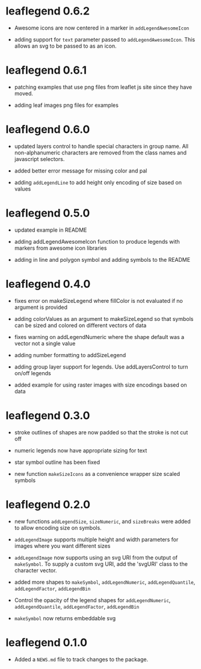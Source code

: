 # leaflegend 0.6.2

* Awesome icons are now centered in a marker in `addLegendAwesomeIcon`

* adding support for `text` parameter passed to `addLegendAwesomeIcon`. This allows an svg to be passed to as an icon.

# leaflegend 0.6.1

* patching examples that use png files from leaflet js site since they have moved.

* adding leaf images png files for examples

# leaflegend 0.6.0

* updated layers control to handle special characters in group name. All non-alphanumeric characters are removed from the class names and 
javascript selectors.

* added better error message for missing color and pal

* adding `addLegendLine` to add height only encoding of size based on values

# leaflegend 0.5.0

* updated example in README

* adding addLegendAwesomeIcon function to produce legends with markers from 
awesome icon libraries

* adding in line and polygon symbol and adding symbols to the README

# leaflegend 0.4.0

* fixes error on makeSizeLegend where fillColor is not evaluated if no argument is provided

* adding colorValues as an argument to makeSizeLegend so that symbols can be sized and colored on different vectors of data

* fixes warning on addLegendNumeric where the shape default was a vector not a single value

* adding number formatting to addSizeLegend

* adding group layer support for legends. Use addLayersControl to turn on/off
legends

* added example for using raster images with size encodings based on data


# leaflegend 0.3.0

* stroke outlines of shapes are now padded so that the stroke is not cut off

* numeric legends now have appropriate sizing for text

* star symbol outline has been fixed

* new function `makeSizeIcons` as a convenience wrapper size scaled symbols

# leaflegend 0.2.0

* new functions `addLegendSize`, `sizeNumeric`, and `sizeBreaks` were added to allow encoding size on symbols.

* `addLegendImage` supports multiple height and width parameters for images where you want different sizes

* `addLegendImage` now supports using an svg URI from the output of `makeSymbol`.
To supply a custom svg URI, add the 'svgURI' class to the character vector.

* added more shapes to `makeSymbol`, `addLegendNumeric`, 
`addLegendQuantile`, `addLegendFactor`, `addLegendBin`

* Control the opacity of the legend shapes for `addLegendNumeric`, 
`addLegendQuantile`, `addLegendFactor`, `addLegendBin`

* `makeSymbol` now returns embeddable svg

# leaflegend 0.1.0

* Added a `NEWS.md` file to track changes to the package.
